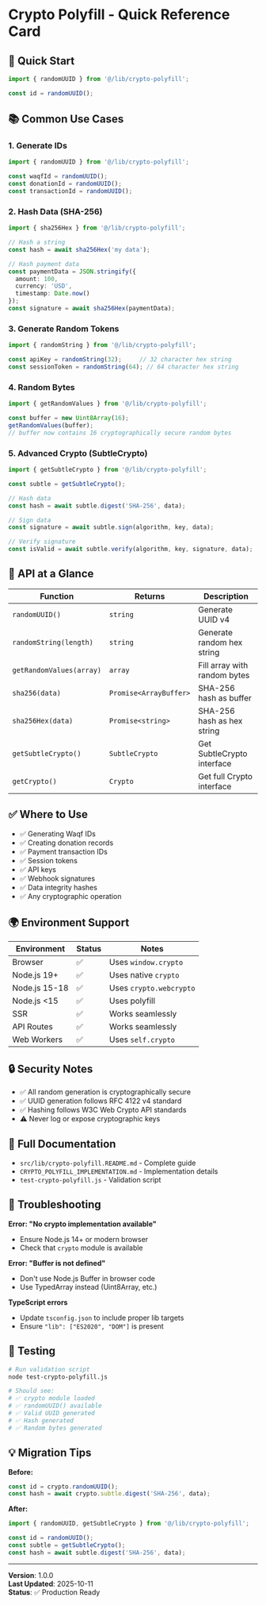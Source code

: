 # Crypto Polyfill - Quick Reference Card

## 🚀 Quick Start

```typescript
import { randomUUID } from '@/lib/crypto-polyfill';

const id = randomUUID();
```

## 📚 Common Use Cases

### 1. Generate IDs
```typescript
import { randomUUID } from '@/lib/crypto-polyfill';

const waqfId = randomUUID();
const donationId = randomUUID();
const transactionId = randomUUID();
```

### 2. Hash Data (SHA-256)
```typescript
import { sha256Hex } from '@/lib/crypto-polyfill';

// Hash a string
const hash = await sha256Hex('my data');

// Hash payment data
const paymentData = JSON.stringify({
  amount: 100,
  currency: 'USD',
  timestamp: Date.now()
});
const signature = await sha256Hex(paymentData);
```

### 3. Generate Random Tokens
```typescript
import { randomString } from '@/lib/crypto-polyfill';

const apiKey = randomString(32);     // 32 character hex string
const sessionToken = randomString(64); // 64 character hex string
```

### 4. Random Bytes
```typescript
import { getRandomValues } from '@/lib/crypto-polyfill';

const buffer = new Uint8Array(16);
getRandomValues(buffer);
// buffer now contains 16 cryptographically secure random bytes
```

### 5. Advanced Crypto (SubtleCrypto)
```typescript
import { getSubtleCrypto } from '@/lib/crypto-polyfill';

const subtle = getSubtleCrypto();

// Hash data
const hash = await subtle.digest('SHA-256', data);

// Sign data
const signature = await subtle.sign(algorithm, key, data);

// Verify signature
const isValid = await subtle.verify(algorithm, key, signature, data);
```

## 🔧 API at a Glance

| Function | Returns | Description |
|----------|---------|-------------|
| `randomUUID()` | `string` | Generate UUID v4 |
| `randomString(length)` | `string` | Generate random hex string |
| `getRandomValues(array)` | `array` | Fill array with random bytes |
| `sha256(data)` | `Promise<ArrayBuffer>` | SHA-256 hash as buffer |
| `sha256Hex(data)` | `Promise<string>` | SHA-256 hash as hex string |
| `getSubtleCrypto()` | `SubtleCrypto` | Get SubtleCrypto interface |
| `getCrypto()` | `Crypto` | Get full Crypto interface |

## ✅ Where to Use

- ✅ Generating Waqf IDs
- ✅ Creating donation records
- ✅ Payment transaction IDs
- ✅ Session tokens
- ✅ API keys
- ✅ Webhook signatures
- ✅ Data integrity hashes
- ✅ Any cryptographic operation

## 🌍 Environment Support

| Environment | Status | Notes |
|-------------|--------|-------|
| Browser | ✅ | Uses `window.crypto` |
| Node.js 19+ | ✅ | Uses native `crypto` |
| Node.js 15-18 | ✅ | Uses `crypto.webcrypto` |
| Node.js <15 | ✅ | Uses polyfill |
| SSR | ✅ | Works seamlessly |
| API Routes | ✅ | Works seamlessly |
| Web Workers | ✅ | Uses `self.crypto` |

## 🔒 Security Notes

- ✅ All random generation is cryptographically secure
- ✅ UUID generation follows RFC 4122 v4 standard
- ✅ Hashing follows W3C Web Crypto API standards
- ⚠️ Never log or expose cryptographic keys

## 📖 Full Documentation

- `src/lib/crypto-polyfill.README.md` - Complete guide
- `CRYPTO_POLYFILL_IMPLEMENTATION.md` - Implementation details
- `test-crypto-polyfill.js` - Validation script

## 🐛 Troubleshooting

**Error: "No crypto implementation available"**
- Ensure Node.js 14+ or modern browser
- Check that `crypto` module is available

**Error: "Buffer is not defined"**
- Don't use Node.js Buffer in browser code
- Use TypedArray instead (Uint8Array, etc.)

**TypeScript errors**
- Update `tsconfig.json` to include proper lib targets
- Ensure `"lib": ["ES2020", "DOM"]` is present

## 🧪 Testing

```bash
# Run validation script
node test-crypto-polyfill.js

# Should see:
# ✅ crypto module loaded
# ✅ randomUUID() available
# ✅ Valid UUID generated
# ✅ Hash generated
# ✅ Random bytes generated
```

## 💡 Migration Tips

**Before:**
```typescript
const id = crypto.randomUUID();
const hash = await crypto.subtle.digest('SHA-256', data);
```

**After:**
```typescript
import { randomUUID, getSubtleCrypto } from '@/lib/crypto-polyfill';

const id = randomUUID();
const subtle = getSubtleCrypto();
const hash = await subtle.digest('SHA-256', data);
```

---

**Version**: 1.0.0  
**Last Updated**: 2025-10-11  
**Status**: ✅ Production Ready
